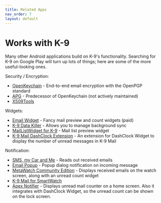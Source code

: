 ```yaml
---
title: Related Apps 
nav_order: 7 
layout: default
---
```


# Works with K-9

Many other Android applications build on K-9's functionality.
Searching for K-9 on Google Play will turn up lots of things; 
here are some of the more useful-looking ones.

Security / Encryption:

* [OpenKeychain](https://www.openkeychain.org/) - End-to-end email encryption with the OpenPGP standard
* [APG](https://play.google.com/store/apps/details?id=org.thialfihar.android.apg) - Predecessor of OpenKeychain (not actively maintained)
* [X509Tools](https://play.google.com/store/apps/details?id=at.rundquadrat.android.x509tools)

Widgets:

* [Email Widget](https://play.google.com/store/apps/details?id=de.foobarsoft.emailwidget) - Fancy mail preview and count widgets (paid)
* [K-9 Data Killer](https://play.google.com/store/apps/details?id=org.r3pek.k9datakiller) - Allows you to manage background sync
* [MailListWidget for K-9](https://play.google.com/store/apps/details?id=com.fabefour.MailListWidgetK9) - Mail list preview widget
* [K-9 Mail DashClock Extension](https://play.google.com/store/apps/details?id=de.cketti.dashclock.k9) - An extension for DashClock Widget to display the number of unread messages in K-9 Mail

Notification:

* [SMS, my Car and Me](https://play.google.com/store/apps/details?id=de.bulling.smstalk) - Reads out received emails
* [Email Popup](https://play.google.com/store/apps/details?id=com.blntsoft.emailpopup) - Popup dialog notification on incoming message
* [MetaWatch Community Edition](https://play.google.com/store/apps/details?id=org.metawatch.communityedition) - Displays received emails on the watch screen, along with an unread count widget
* [K-9 Mail for SmartWatch](https://play.google.com/store/apps/details?id=de.cketti.smartwatch.k9)
* [Apex Notifier](https://play.google.com/store/apps/details?id=com.anddoes.notifier) - Displays unread mail counter on a home screen. Also it integrates with DashClock Widget, so the unread count can be shown on the lock screen.
